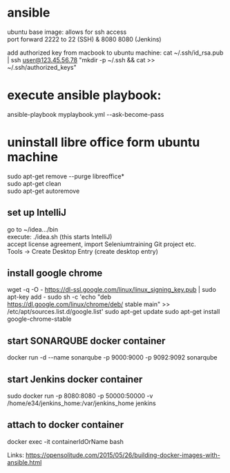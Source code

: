 # ansible
ubuntu base image: allows for ssh access <br>
port forward 2222 to 22 (SSH) & 8080 8080 (Jenkins)

add authorized key from macbook to ubuntu machine: cat ~/.ssh/id_rsa.pub | ssh user@123.45.56.78 "mkdir -p ~/.ssh && cat >>  ~/.ssh/authorized_keys"


# execute ansible playbook: 
ansible-playbook myplaybook.yml --ask-become-pass

# uninstall libre office form ubuntu machine
sudo apt-get remove --purge libreoffice* <br>
sudo apt-get clean <br>
sudo apt-get autoremove <br>

## set up IntelliJ
go to ~/idea.../bin <br>
execute: ./idea.sh (this starts IntelliJ) <br>
accept license agreement, import Seleniumtraining Git project etc. <br>
Tools -> Create Desktop Entry (create desktop entry) 

## install google chrome 
wget -q -O - https://dl-ssl.google.com/linux/linux_signing_key.pub | sudo apt-key add - 
sudo sh -c 'echo "deb https://dl.google.com/linux/chrome/deb/ stable main" >> /etc/apt/sources.list.d/google.list'
sudo apt-get update
sudo apt-get install google-chrome-stable

## start SONARQUBE docker container 
docker run -d --name sonarqube -p 9000:9000 -p 9092:9092 sonarqube

## start Jenkins docker container 
sudo docker run -p 8080:8080 -p 50000:50000 -v /home/e34/jenkins_home:/var/jenkins_home jenkins

## attach to docker container 
docker exec -it containerIdOrName bash


Links: 
https://opensolitude.com/2015/05/26/building-docker-images-with-ansible.html




